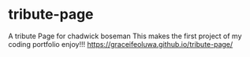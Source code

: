 # tribute-page
A tribute Page for chadwick boseman
This makes the first project of my coding portfolio
enjoy!!!
https://graceifeoluwa.github.io/tribute-page/
